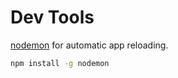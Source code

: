 # Dev Tools

[nodemon](https://github.com/remy/nodemon) for automatic app reloading.

```bash
npm install -g nodemon
```

